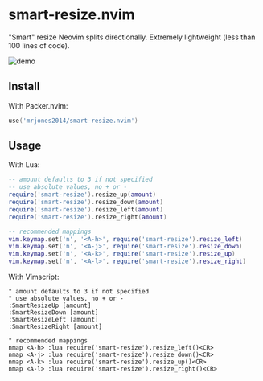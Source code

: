 # smart-resize.nvim

"Smart" resize Neovim splits directionally. Extremely lightweight (less than 100 lines of code).

![demo](./demo.gif)

## Install

With Packer.nvim:

```lua
use('mrjones2014/smart-resize.nvim')
```

## Usage

With Lua:

```lua
-- amount defaults to 3 if not specified
-- use absolute values, no + or -
require('smart-resize').resize_up(amount)
require('smart-resize').resize_down(amount)
require('smart-resize').resize_left(amount)
require('smart-resize').resize_right(amount)

-- recommended mappings
vim.keymap.set('n', '<A-h>', require('smart-resize').resize_left)
vim.keymap.set('n', '<A-j>', require('smart-resize').resize_down)
vim.keymap.set('n', '<A-k>', require('smart-resize').resize_up)
vim.keymap.set('n', '<A-l>', require('smart-resize').resize_right)
```

With Vimscript:

```VimL
" amount defaults to 3 if not specified
" use absolute values, no + or -
:SmartResizeUp [amount]
:SmartResizeDown [amount]
:SmartResizeLeft [amount]
:SmartResizeRight [amount]

" recommended mappings
nmap <A-h> :lua require('smart-resize').resize_left()<CR>
nmap <A-j> :lua require('smart-resize').resize_down()<CR>
nmap <A-k> :lua require('smart-resize').resize_up()<CR>
nmap <A-l> :lua require('smart-resize').resize_right()<CR>
```
